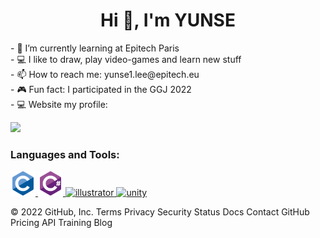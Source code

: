 <h1 align="center">Hi 👋, I'm YUNSE</h1>
- 📗 I’m currently learning at Epitech Paris<br/>
- 💻 I like to draw, play video-games and learn new stuff<br/>
- 📫 How to reach me: yunse1.lee@epitech.eu<br/>
- 🎮 Fun fact: I participated in the GGJ 2022<br/>
- 💻 Website <a src="https://profile.yunse.dev/">my profile<a/>:
<p align="left">
</p>

<p align = "left">
  <img src = "https://github-readme-stats.vercel.app/api?username=yunse-lee-EPITECH&show_icons=true&theme=merko&line_height=27">
</p>

<h3 align="left">Languages and Tools:</h3>
<p align="left"> <a href="https://www.cprogramming.com/" target="_blank" rel="noreferrer"> <img src="https://raw.githubusercontent.com/devicons/devicon/master/icons/c/c-original.svg" alt="c" width="40" height="40"/> </a> <a href="https://www.w3schools.com/cs/" target="_blank" rel="noreferrer"> <img src="https://raw.githubusercontent.com/devicons/devicon/master/icons/csharp/csharp-original.svg" alt="csharp" width="40" height="40"/> </a> <a href="https://www.adobe.com/in/products/illustrator.html" target="_blank" rel="noreferrer"> <img src="https://www.vectorlogo.zone/logos/adobe_illustrator/adobe_illustrator-icon.svg" alt="illustrator" width="40" height="40"/> </a> <a href="https://unity.com/" target="_blank" rel="noreferrer"> <img src="https://www.vectorlogo.zone/logos/unity3d/unity3d-icon.svg" alt="unity" width="40" height="40"/> </a> </p>
© 2022 GitHub, Inc.
Terms
Privacy
Security
Status
Docs
Contact GitHub
Pricing
API
Training
Blog
